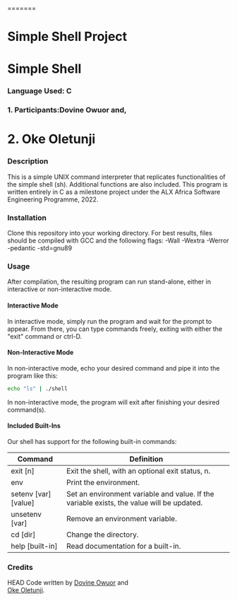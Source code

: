 =======
#                            Simple Shell Project 

# Simple Shell 
###                           Language Used: C
###                          1. Participants:Dovine Owuor and,
#                            2. Oke Oletunji


### Description

This is a simple UNIX command interpreter that replicates functionalities of the simple shell (sh). Additional functions are also included. This program is written entirely in C as a milestone project under the  ALX Africa Software Engineering Programme, 2022.

### Installation

Clone this repository into your working directory. For best results, files should be compiled with GCC and the following flags: -Wall -Wextra -Werror -pedantic -std=gnu89

### Usage

After compilation, the resulting program can run stand-alone, either in interactive or non-interactive mode.

#### Interactive Mode

In interactive mode, simply run the program and wait for the prompt to appear. From there, you can type commands freely, exiting with either the "exit" command or ctrl-D.

#### Non-Interactive Mode

In non-interactive mode, echo your desired command and pipe it into the program like this:

```sh
echo "ls" | ./shell
```

In non-interactive mode, the program will exit after finishing your desired command(s).

#### Included Built-Ins

Our shell has support for the following built-in commands:

| Command             | Definition                                                                                |
| ------------------- | ----------------------------------------------------------------------------------------- |
| exit [n]            | Exit the shell, with an optional exit status, n.                                          |
| env                 | Print the environment.                                                                    |
| setenv [var][value] | Set an environment variable and value. If the variable exists, the value will be updated. |
| unsetenv [var]      | Remove an environment variable.                                                           |
| cd [dir]            | Change the directory.                                                                     |
| help [built-in]     | Read documentation for a built-in.                                                        |


### Credits
HEAD
Code written by [Dovine Owuor]([https://www.github.com/Dovineowuor]) and <br> [Oke Oletunji]([https://www.github.com/Bestboontech]).
